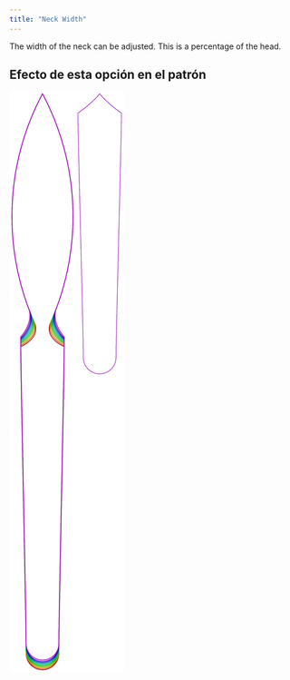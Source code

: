 ```yaml
---
title: "Neck Width"
---
```


The width of the neck can be adjusted. This is a percentage of the head.

## Efecto de esta opción en el patrón

![Esta imagen muestra el efecto de esta opción al superponer varias variantes que tienen un valor diferente para esta opción](octoplushy_neckwidth_sample.svg "Efecto de esta opción en el patrón")
